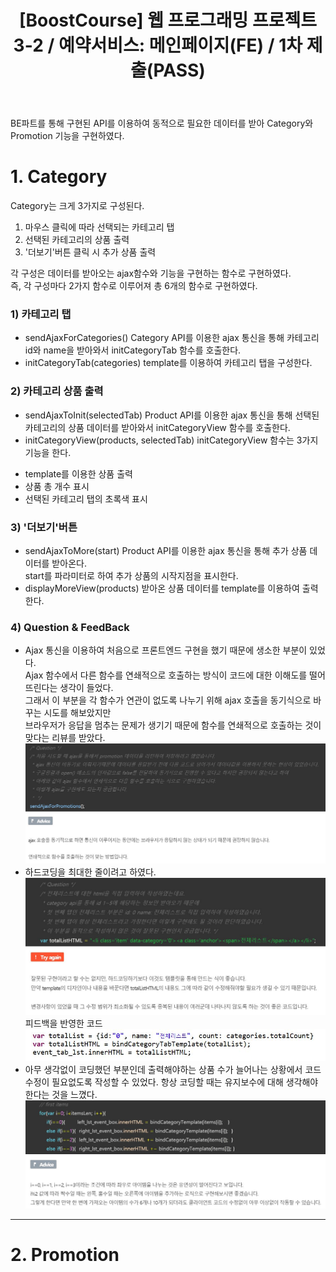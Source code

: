 ﻿---
layout: post
title: '[BoostCourse] 웹 프로그래밍 프로젝트 3-2 / 예약서비스: 메인페이지(FE) / 1차 제출(PASS)'
image: '/images/posts/boostcourse.JPG'
---



BE파트를 통해 구현된 API를 이용하여 동적으로 필요한 데이터를 받아 Category와 Promotion 기능을 구현하였다.  

# 1. Category

Category는 크게 3가지로 구성된다.  
1) 마우스 클릭에 따라 선택되는 카테고리 탭  
2) 선택된 카테고리의 상품 출력  
3) '더보기'버튼 클릭 시 추가 상품 출력  

각 구성은 데이터를 받아오는 ajax함수와 기능을 구현하는 함수로 구현하였다.  
즉, 각 구성마다 2가지 함수로 이루어져 총 6개의 함수로 구현하였다.  


### 1) 카테고리 탭
* sendAjaxForCategories()
Category API를 이용한 ajax 통신을 통해 카테고리 id와 name을 받아와서 initCategoryTab 함수를 호출한다.
* initCategoryTab(categories)
template를 이용하여 카테고리 탭을 구성한다.


### 2) 카테고리 상품 출력
* sendAjaxToInit(selectedTab)
Product API를 이용한 ajax 통신을 통해 선택된 카테고리의 상품 데이터를 받아와서 initCategoryView 함수를 호출한다.
* initCategoryView(products, selectedTab)
initCategoryView 함수는 3가지 기능을 한다.
- template를 이용한 상품 출력
- 상품 총 개수 표시
- 선택된 카테고리 탭의 초록색 표시


### 3) '더보기'버튼
* sendAjaxToMore(start)
Product API를 이용한 ajax 통신을 통해 추가 상품 데이터를 받아온다.  
start를 파라미터로 하여 추가 상품의 시작지점을 표시한다.
* displayMoreView(products)
받아온 상품 데이터를 template를 이용하여 출력한다.


### 4) Question & FeedBack
* Ajax 통신을 이용하여 처음으로 프론트엔드 구현을 했기 때문에 생소한 부분이 있었다.  
Ajax 함수에서 다른 함수를 연쇄적으로 호출하는 방식이 코드에 대한 이해도를 떨어뜨린다는 생각이 들었다.  
그래서 이 부분을 각 함수가 연관이 없도록 나누기 위해 ajax 호출을 동기식으로 바꾸는 시도를 해보았지만   
브라우저가 응답을 멈추는 문제가 생기기 때문에 함수를 연쇄적으로 호출하는 것이 맞다는 리뷰를 받았다.  
![Alt text](/images/posts/post_1_question_1.JPG)
* 하드코딩을 최대한 줄이려고 하였다.
![Alt text](/images/posts/post_1_question_2.JPG)
피드백을 반영한 코드
![Alt text](/images/posts/post_1_question_2_feedback.JPG)
* 아무 생각없이 코딩했던 부분인데 출력해야하는 상품 수가 늘어나는 상황에서 코드 수정이 필요없도록 작성할 수 있었다.
항상 코딩할 때는 유지보수에 대해 생각해야한다는 것을 느꼈다.
![Alt text](/images/posts/post_1_question_3.JPG)



*****



# 2. Promotion
